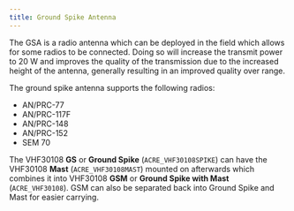 ```yaml
---
title: Ground Spike Antenna
---
```


The GSA is a radio antenna which can be deployed in the field which allows for some radios to be connected. Doing so will increase the transmit power to 20 W and improves the quality of the transmission due to the increased height of the antenna, generally resulting in an improved quality over range.

The ground spike antenna supports the following radios:
- AN/PRC-77
- AN/PRC-117F
- AN/PRC-148
- AN/PRC-152
- SEM 70

The VHF30108 **GS** or **Ground Spike** (`ACRE_VHF30108SPIKE`) can have the VHF30108 **Mast** (`ACRE_VHF30108MAST`) mounted on afterwards which combines it into VHF30108 **GSM** or **Ground Spike with Mast** (`ACRE_VHF30108`). GSM can also be separated back into Ground Spike and Mast for easier carrying.

